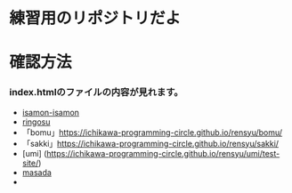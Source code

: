 # 練習用のリポジトリだよ

# 確認方法
### index.htmlのファイルの内容が見れます。
- [isamon-isamon](https://ichikawa-programming-circle.github.io/rensyu/isamon-isamon/)
- [ringosu](https://ichikawa-programming-circle.github.io/rensyu/ringosu/)
- 「bomu」https://ichikawa-programming-circle.github.io/rensyu/bomu/
- 「sakki」https://ichikawa-programming-circle.github.io/rensyu/sakki/
- [umi] (https://ichikawa-programming-circle.github.io/rensyu/umi/test-site/)
- [masada](https://ichikawa-programming-circle.github.io/rensyu/masada/)
- 

